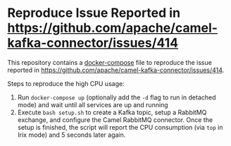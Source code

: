 # Reproduce Issue Reported in https://github.com/apache/camel-kafka-connector/issues/414

This repository contains a [docker-compose](./docker-compose.yml) file to reproduce the
issue reported in https://github.com/apache/camel-kafka-connector/issues/414.

Steps to reproduce the high CPU usage:

1. Run `docker-compose up` (optionally add the `-d` flag to run in detached mode) and wait until all services are up and running
2. Execute `bash setup.sh` to create a Kafka topic, setup a RabbitMQ exchange, and configure the Camel RabbitMQ connector. Once
   the setup is finished, the script will report the CPU consumption (via `top` in Irix mode) and 5 seconds later again.